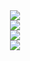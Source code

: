 <div align="center">
  <div>
    <img src="https://github.com/user-attachments/assets/c36a31af-d614-4ba0-b7ca-8703534580b6">
  </div>
  <div>
    <img src="https://github.com/user-attachments/assets/bfc8ca83-962f-4607-b261-7c927de76898">
  </div>
  <div>
    <img src="https://github.com/user-attachments/assets/008afd97-b494-4162-beff-d00b3aeb1f25">
  </div>
  <div>
    <img src="https://github.com/user-attachments/assets/2860db49-51d6-49fa-9870-f8dec2d84713">
  </div>
</div>
